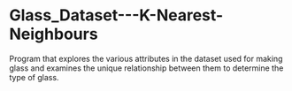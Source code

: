 # Glass_Dataset---K-Nearest-Neighbours
Program that explores the various attributes in the dataset used for making glass and examines the unique relationship between them to determine the type of glass.
